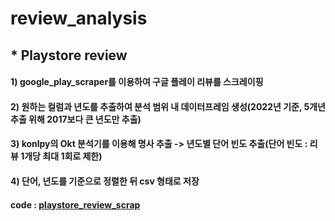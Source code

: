 # review_analysis

## * Playstore review
#### 1) google_play_scraper를 이용하여 구글 플레이 리뷰를 스크레이핑
#### 2) 원하는 컬럼과 년도를 추출하여 분석 범위 내 데이터프레임 생성(2022년 기준, 5개년 추출 위해 2017보다 큰 년도만 추출)
#### 3) konlpy의 Okt 분석기를 이용해 명사 추출 -> 년도별 단어 빈도 추출(단어 빈도 : 리뷰 1개당 최대 1회로 제한)
#### 4) 단어, 년도를 기준으로 정렬한 뒤 csv 형태로 저장
#### code : [playstore_review_scrap](https://github.com/Umhyunbin/review_analysis/blob/659874a5bbfc7f4e9f75578b88257578ad5b39f9/playstore_review_scrap.ipynb)
